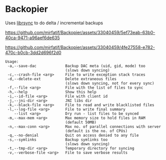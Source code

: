 # Backopier
Uses [librsync](https://github.com/librsync/librsync) to do delta / incremental backups

https://github.com/mirfatif/Backopier/assets/33040459/5ef73eab-63b0-40ca-9471-a96aef6de635

https://github.com/mirfatif/Backopier/assets/33040459/4fe27558-e782-470c-b0cb-3dd2d696f2d0

```
Usage:
 -a,--save-dac             Backup DAC meta (uid, gid, mode) too
                           (slows down syncing)
 -c,--crash-file <arg>     File to write exception stack traces
 -d,--delete-ext           Delete extraneous files
                           (slows down syncing, not for every sync)
 -f,--file <arg>           File with the list of files to sync
 -h,--help                 Show this help
 -i,--id-file <arg>        File with client id
 -j,--jni-dir <arg>        JNI libs dir
 -k,--black-file <arg>     File to read and write blacklisted files
 -l,--log-file <arg>       File to write final summary
    --list <arg>           Dry run - list files to be synced
 -m,--max-mem <arg>        Max memory size to hold files in RAM
                           (default 50MB)
 -n,--max-conn <arg>       Max no. of parallel connections with server
                           (default is the no. of CPUs)
 -q,--no-denial            Quit on access denied to any file
 -s,--symlinks             Backup symlinks too
                           (slows down syncing)
 -t,--tmp-dir <arg>        Temporary directory for syncing
 -v,--verbose-file <arg>   File to save verbose results
```
